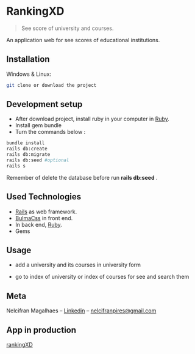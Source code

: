 
# RankingXD
> See score of university and courses.

An application web for see scores of educational institutions.

## Installation

Windows & Linux:

```sh
git clone or download the project
```

## Development setup
 * After download project, install ruby in your computer in [Ruby](https://www.ruby-lang.org/en/).
 * Install gem bundle
 * Turn the commands below :

```sh
bundle install
rails db:create
rails db:migrate
rails db:seed #optional
rails s
```

Remember of delete the database before run **rails db:seed** .

## Used Technologies

* [Rails](https://rubyonrails.org/) as web framework.
* [BulmaCss](https://bulma.io/) in front end.
* In back end, [Ruby](https://www.ruby-lang.org/en/).
* Gems

## Usage
* add a university and its courses in university form

* go to index of university or index of courses for see and search them 

## Meta
Nelcifran Magalhaes – [Linkedin](https://www.linkedin.com/in/nelcifranpires/
) – nelcifranpires@gmail.com

## App in production

[rankingXD](https://rankingxd.herokuapp.com)
